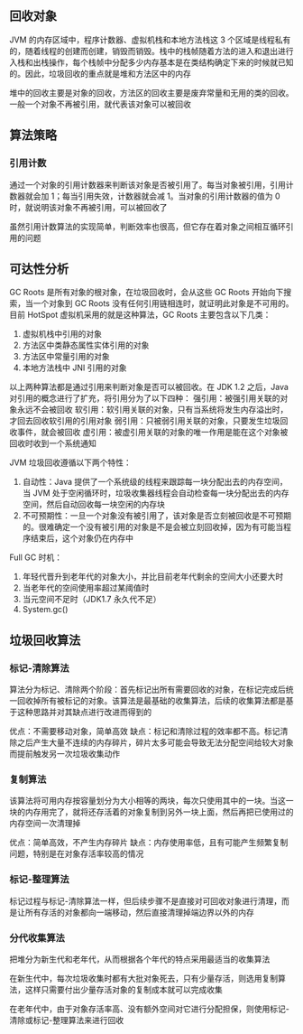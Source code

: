 ## 回收对象

JVM 的内存区域中，程序计数器、虚拟机栈和本地方法栈这 3 个区域是线程私有的，随着线程的创建而创建，销毁而销毁。栈中的栈帧随着方法的进入和退出进行入栈和出栈操作，每个栈帧中分配多少内存基本是在类结构确定下来的时候就已知的。因此，垃圾回收的重点就是堆和方法区中的内存

堆中的回收主要是对象的回收，方法区的回收主要是废弃常量和无用的类的回收。一般一个对象不再被引用，就代表该对象可以被回收

## 算法策略

### 引用计数

通过一个对象的引用计数器来判断该对象是否被引用了。每当对象被引用，引用计数器就会加 1；每当引用失效，计数器就会减 1。当对象的引用计数器的值为 0 时，就说明该对象不再被引用，可以被回收了

虽然引用计数算法的实现简单，判断效率也很高，但它存在着对象之间相互循环引用的问题

## 可达性分析

GC Roots 是所有对象的根对象，在垃圾回收时，会从这些 GC Roots 开始向下搜索，当一个对象到 GC Roots 没有任何引用链相连时，就证明此对象是不可用的。目前 HotSpot 虚拟机采用的就是这种算法，GC Roots 主要包含以下几类：
1. 虚拟机栈中引用的对象
2. 方法区中类静态属性实体引用的对象
3. 方法区中常量引用的对象
4. 本地方法栈中 JNI 引用的对象

以上两种算法都是通过引用来判断对象是否可以被回收。在 JDK 1.2 之后，Java 对引用的概念进行了扩充，将引用分为了以下四种：
强引用：被强引用关联的对象永远不会被回收
软引用：软引用关联的对象，只有当系统将发生内存溢出时，才回去回收软引用的引用对象
弱引用：只被弱引用关联的对象，只要发生垃圾回收事件，就会被回收
虚引用：被虚引用关联的对象的唯一作用是能在这个对象被回收时收到一个系统通知

JVM 垃圾回收遵循以下两个特性：
1. 自动性：Java 提供了一个系统级的线程来跟踪每一块分配出去的内存空间，当 JVM 处于空闲循环时，垃圾收集器线程会自动检查每一块分配出去的内存空间，然后自动回收每一块空闲的内存块
2. 不可预期性：一旦一个对象没有被引用了，该对象是否立刻被回收是不可预期的。很难确定一个没有被引用的对象是不是会被立刻回收掉，因为有可能当程序结束后，这个对象仍在内存中

Full GC 时机：
1. 年轻代晋升到老年代的对象大小，并比目前老年代剩余的空间大小还要大时
2. 当老年代的空间使用率超过某阈值时
3. 当元空间不足时（JDK1.7 永久代不足）
4. System.gc()

## 垃圾回收算法

### 标记-清除算法

算法分为标记、清除两个阶段：首先标记出所有需要回收的对象，在标记完成后统一回收掉所有被标记的对象。该算法是最基础的收集算法，后续的收集算法都是基于这种思路并对其缺点进行改进而得到的

优点：不需要移动对象，简单高效
缺点：标记和清除过程的效率都不高。标记清除之后产生大量不连续的内存碎片，碎片太多可能会导致无法分配空间给较大对象而提前触发另一次垃圾收集动作

### 复制算法

该算法将可用内存按容量划分为大小相等的两块，每次只使用其中的一块。当这一块的内存用完了，就将还存活着的对象复制到另外一块上面，然后再把已使用过的内存空间一次清理掉

优点：简单高效，不产生内存碎片
缺点：内存使用率低，且有可能产生频繁复制问题，特别是在对象存活率较高的情况

### 标记-整理算法

标记过程与标记-清除算法一样，但后续步骤不是直接对可回收对象进行清理，而是让所有存活的对象都向一端移动，然后直接清理掉端边界以外的内存

### 分代收集算法

把堆分为新生代和老年代，从而根据各个年代的特点采用最适当的收集算法

在新生代中，每次垃圾收集时都有大批对象死去，只有少量存活，则选用复制算法，这样只需要付出少量存活对象的复制成本就可以完成收集

在老年代中，由于对象存活率高、没有额外空间对它进行分配担保，则使用标记-清除或标记-整理算法来进行回收